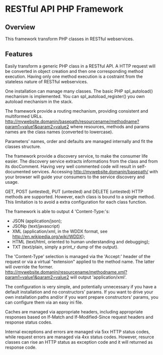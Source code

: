 RESTful API PHP Framework
=========================

Overview
--------
This framework transform PHP classes in RESTful webservices.

Features
--------
Easily transform a generic PHP class in a RESTful API.
A HTTP request will be converted in object creation and then one corresponding
method execution. Having only one method execution is a costraint from the
stateless nature of RESTful webservices.

One installation can manage many classes.
The basic PHP spl_autoload() mechanism is implemented.
You can spl_autoload_register() you own autoload mechanism in the stack.

The framework provide a routing mechanism, providing consistent and multiformed
URLs.
http://mywebsite.domanin/basepath/resourcename/methodname?param1=value1&param2=value2
where resources, methods and params names are the class names (converted to
lowercase).

Parameters' names, order and defaults are managed internally and fit the
classes structure.

The framework provide a discovery service, to make the consumer life easier.
The discovery service extracts informations from the class and from its
docComment. Having very well commented code will result in self-documented
services.
Accessing http://mywebsite.domanin/basepath/ with your browser will guide your
consumers to the service discovery and usage.

GET, POST (untested), PUT (untested) and DELETE (untested) HTTP methods are
supported. However, each class is bound to a single method. This limitation is
to avoid a extra configuration for each class function.

The framework is able to output 4 'Content-Type:'s:
- JSON (application/json);
- JSONp (text/javascript)
- XML (application/xml, in the WDDX format, see http://en.wikipedia.org/wiki/WDDX);
- HTML (text/html, oriented to human understanding and debugging);
- TXT (text/plain, simply a print_r dump of the output).

The 'Content-Type' selection is managed via the 'Accept:' header of the request
or via a virtual "extension" applied to the method name. The latter will
override the former.
http://mywebsite.domanin/resourcename/methodname.xml?param1=value1&param2=value2
will output 'application/xml'.

The configuration is very simple, and potentially unnecessary if you have a
default installation and no constructors' params.
If you want to drive your own installation paths and/or if you want prepare
constructors' params, you can configure them via an easy ini file.

Caches are managed via appropriate headers, including appropriate responses
based on If-Match and If-Modified-Since request headers and response status
codes.

Internal exceptions and errors are managed via 5xx HTTP status codes, while
request errors are managed via 4xx status codes.
However, resurce classes can rise an HTTP status as exception code and it will
returned as response code.
